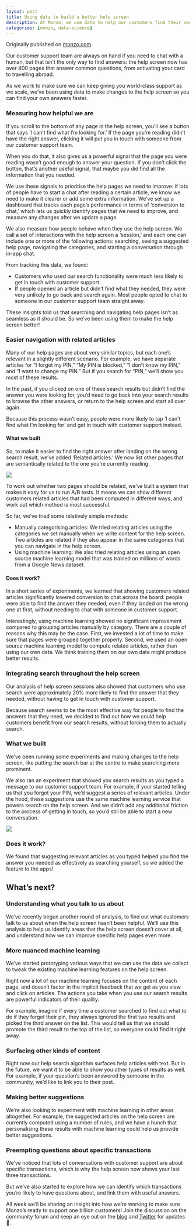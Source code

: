 ```yaml
---
layout: post
title: Using data to build a better help screen
description: At Monzo, we use data to help our customers find their own answers faster. 
categories: [monzo, data-science]
---
```


Originally published on [monzo.com](https://monzo.com/blog/2018/08/01/data-help/). 

Our customer support team are always on hand if you need to chat with a human, but that isn’t the only way to find answers: the help screen now has over 400 pages that answer common questions, from activating your card to travelling abroad.

As we work to make sure we can keep giving you world-class support as we scale, we’ve been using data to make changes to the help screen so you can find your own answers faster.

### Measuring how helpful we are
If you scroll to the bottom of any page in the help screen, you’ll see a button that says ‘I can’t find what I’m looking for.’ If the page you’re reading didn’t have the right answer, clicking it will put you in touch with someone from our customer support team.

When you do that, it also gives us a powerful signal that the page you were reading wasn’t good enough to answer your question. If you don’t click the button, that’s another useful signal, that maybe you did find all the information that you needed.

We use these signals to prioritise the help pages we need to improve: if lots of people have to start a chat after reading a certain article, we know we need to make it clearer or add some extra information. We’ve set up a dashboard that tracks each page’s performance in terms of ‘conversion to chat,’ which lets us quickly identify pages that we need to improve, and measure any changes after we update a page.

We also measure how people behave when they use the help screen. We call a set of interactions with the help screen a ‘session,’ and each one can include one or more of the following actions: searching, seeing a suggested help page, navigating the categories, and starting a conversation through in-app chat.

From tracking this data, we found:
* Customers who used our search functionality were much less likely to get in touch with customer support.
* If people opened an article but didn’t find what they needed, they were very unlikely to go back and search again. Most people opted to chat to someone in our customer support team straight away.

These insights told us that searching and navigating help pages isn’t as seamless as it should be. So we’ve been using them to make the help screen better!

### Easier navigation with related articles
Many of our help pages are about very similar topics, but each one’s relevant in a slightly different scenario. For example, we have separate articles for “I forgot my PIN,” “My PIN is blocked,” “I don’t know my PIN,” and “I want to change my PIN.” But if you search for “PIN,” we’ll show you most of these results.

In the past, if you clicked on one of these search results but didn’t find the answer you were looking for, you’d need to go back into your search results to browse the other answers, or return to the help screen and start all over again.

Because this process wasn’t easy, people were more likely to tap ‘I can’t find what I’m looking for’ and get in touch with customer support instead.

#### What we built
So, to make it easier to find the right answer after landing on the wrong search result, we’ve added ‘Related articles.’ We now list other pages that are semantically related to the one you’re currently reading.

<img data-width="1600" data-height="1320" src="https://cdn-images-1.medium.com/max/800/0*EA_E54jnSAHFPWq1.png">

To work out whether two pages should be related, we’ve built a system that makes it easy for us to run A/B tests. It means we can show different customers related articles that had been computed in different ways, and work out which method is most successful.

So far, we’ve tried some relatively simple methods:
* Manually categorising articles: We tried relating articles using the categories we set manually when we write content for the help screen. Two articles are related if they also appear in the same categories that you can navigate in the help screen.
* Using machine learning: We also tried relating articles using an open source machine learning model that was trained on millions of words from a Google News dataset.


#### Does it work?
In a short series of experiments, we learned that showing customers related articles significantly lowered conversion to chat across the board: people were able to find the answer they needed, even if they landed on the wrong one at first, without needing to chat with someone in customer support.

Interestingly, using machine learning showed no significant improvement compared to grouping articles manually by category. There are a couple of reasons why this may be the case. First, we invested a lot of time to make sure that pages were grouped together properly. Second, we used an open source machine learning model to compute related articles, rather than using our own data. We think training them on our own data might produce better results.


### Integrating search throughout the help screen
Our analysis of help screen sessions also showed that customers who use search were approximately 20% more likely to find the answer that they needed, without having to get in touch with customer support.

Because search seems to be the most effective way for people to find the answers that they need, we decided to find out how we could help customers benefit from our search results, without forcing them to actually search.


### What we built
We’ve been running some experiments and making changes to the help screen, like putting the search bar at the centre to make searching more prominent.

We also ran an experiment that showed you search results as you typed a message to our customer support team. For example, if your started telling us that you forgot your PIN, we’d suggest a series of relevant articles. Under the hood, these suggestions use the same machine learning service that powers search on the help screen. And we didn’t add any additional friction to the process of getting in touch, so you’d still be able to start a new conversation.

<img data-width="1600" data-height="1320" src="https://cdn-images-1.medium.com/max/800/0*1xYnSQp4-QEGJ9QB.png">


### Does it work?
We found that suggesting relevant articles as you typed helped you find the answer you needed as effectively as searching yourself, so we added the feature to the apps!


## What’s next?

### Understanding what you talk to us about
We’ve recently begun another round of analysis, to find out what customers talk to us about when the help screen hasn’t been helpful. We’ll use this analysis to help us identify areas that the help screen doesn’t cover at all, and understand how we can improve specific help pages even more.

### More nuanced machine learning
We’ve started prototyping various ways that we can use the data we collect to tweak the existing machine learning features on the help screen.

Right now a lot of our machine learning focuses on the content of each page, and doesn’t factor in the implicit feedback that we get as you view and click on articles. The actions you take when you use our search results are powerful indicators of their quality.

For example, imagine if every time a customer searched to find out what to do if they forgot their pin, they always ignored the first two results and picked the third answer on the list. This would tell us that we should promote the third result to the top of the list, so everyone could find it right away.


### Surfacing other kinds of content
Right now our help search algorithm surfaces help articles with text. But in the future, we want it to be able to show you other types of results as well. For example, if your question’s been answered by someone in the community, we’d like to link you to their post.


### Making better suggestions
We’re also looking to experiment with machine learning in other areas altogether. For example, the suggested articles on the help screen are currently computed using a number of rules, and we have a hunch that personalising these results with machine learning could help us provide better suggestions.


### Preempting questions about specific transactions
We’ve noticed that lots of conversations with customer support are about specific transactions, which is why the help screen now shows your last three transactions.

But we’ve also started to explore how we can identify which transactions you’re likely to have questions about, and link them with useful answers.

All week we’ll be sharing an insight into how we’re working to make sure Monzo’s ready to support one billion customers! Join the discussion on the community forum and keep an eye out on the [blog](https://monzo.com/blog/) and [Twitter](https://twitter.com/monzo?lang=en) for updates 👀.
